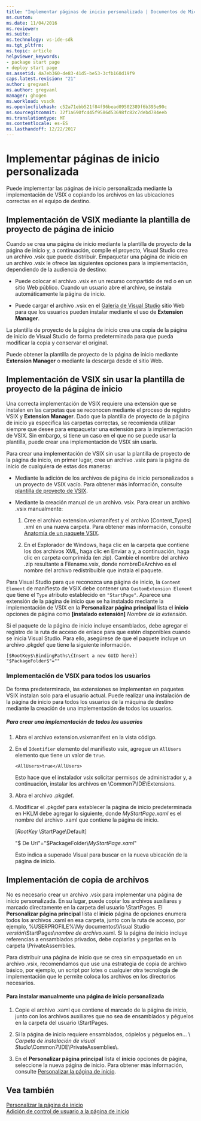 ```yaml
---
title: "Implementar páginas de inicio personalizada | Documentos de Microsoft"
ms.custom: 
ms.date: 11/04/2016
ms.reviewer: 
ms.suite: 
ms.technology: vs-ide-sdk
ms.tgt_pltfrm: 
ms.topic: article
helpviewer_keywords:
- package start page
- deploy start page
ms.assetid: 4a7eb360-de83-41d5-be53-3cfb160d19f9
caps.latest.revision: "21"
author: gregvanl
ms.author: gregvanl
manager: ghogen
ms.workload: vssdk
ms.openlocfilehash: c52a71ebb521f84f96bead09502389f6b395e90c
ms.sourcegitcommit: 32f1a690fc445f9586d53698fc82c7debd784eeb
ms.translationtype: MT
ms.contentlocale: es-ES
ms.lasthandoff: 12/22/2017
---
```

# <a name="deploying-custom-start-pages"></a>Implementar páginas de inicio personalizada
Puede implementar las páginas de inicio personalizada mediante la implementación de VSIX o copiando los archivos en las ubicaciones correctas en el equipo de destino.  
  
## <a name="vsix-deployment-by-using-the-start-page-project-template"></a>Implementación de VSIX mediante la plantilla de proyecto de página de inicio  
 Cuando se crea una página de inicio mediante la plantilla de proyecto de la página de inicio y, a continuación, compile el proyecto, Visual Studio crea un archivo .vsix que puede distribuir. Empaquetar una página de inicio en un archivo .vsix le ofrece las siguientes opciones para la implementación, dependiendo de la audiencia de destino:  
  
-   Puede colocar el archivo .vsix en un recurso compartido de red o en un sitio Web público. Cuando un usuario abre el archivo, se instala automáticamente la página de inicio.  
  
-   Puede cargar el archivo .vsix en el [Galería de Visual Studio](http://go.microsoft.com/fwlink/?LinkID=123847) sitio Web para que los usuarios pueden instalar mediante el uso de **Extension Manager**.  
  
 La plantilla de proyecto de la página de inicio crea una copia de la página de inicio de Visual Studio de forma predeterminada para que pueda modificar la copia y conservar el original.  
  
 Puede obtener la plantilla de proyecto de la página de inicio mediante **Extension Manager** o mediante la descarga desde el sitio Web.  
  
## <a name="vsix-deployment-without-using-the-start-page-project-template"></a>Implementación de VSIX sin usar la plantilla de proyecto de la página de inicio  
 Una correcta implementación de VSIX requiere una extensión que se instalen en las carpetas que se reconocen mediante el proceso de registro VSIX y **Extension Manager**. Dado que la plantilla de proyecto de la página de inicio ya especifica las carpetas correctas, se recomienda utilizar siempre que desee para empaquetar una extensión para la implementación de VSIX. Sin embargo, si tiene un caso en el que no se puede usar la plantilla, puede crear una implementación de VSIX sin usarla.  
  
 Para crear una implementación de VSIX sin usar la plantilla de proyecto de la página de inicio, en primer lugar, cree un archivo .vsix para la página de inicio de cualquiera de estas dos maneras:  
  
-   Mediante la adición de los archivos de página de inicio personalizados a un proyecto de VSIX vacío. Para obtener más información, consulte [plantilla de proyecto de VSIX](../extensibility/vsix-project-template.md).  
  
-   Mediante la creación manual de un archivo. vsix. Para crear un archivo .vsix manualmente:  
    
    1.  Cree el archivo extension.vsixmanifest y el archivo [Content_Types] .xml en una nueva carpeta. Para obtener más información, consulte [Anatomía de un paquete VSIX](/visualstudio/extensibility/anatomy-of-a-vsix-package).  
  
    2.  En el Explorador de Windows, haga clic en la carpeta que contiene los dos archivos XML, haga clic en Enviar a y, a continuación, haga clic en carpeta comprimida (en zip). Cambie el nombre del archivo .zip resultante a Filename.vsix, donde nombreDeArchivo es el nombre del archivo redistribuible que instala el paquete.  
  
 Para Visual Studio para que reconozca una página de inicio, la `Content Element` de manifiesto de VSIX debe contener una `CustomExtension Element` que tiene el `Type` atributo establecido en `"StartPage"`. Aparece una extensión de la página de inicio que se ha instalado mediante la implementación de VSIX en la **Personalizar página principal** lista el **inicio** opciones de página como **[instalado extensión]** *Nombre de la extensión*.  
  
 Si el paquete de la página de inicio incluye ensamblados, debe agregar el registro de la ruta de acceso de enlace para que estén disponibles cuando se inicia Visual Studio. Para ello, asegúrese de que el paquete incluye un archivo .pkgdef que tiene la siguiente información.  
  
```  
[$RootKey$\BindingPaths\{Insert a new GUID here}]  
"$PackageFolder$"=""  
```  
  
### <a name="vsix-deployment-for-all-users"></a>Implementación de VSIX para todos los usuarios  
 De forma predeterminada, las extensiones se implementan en paquetes VSIX instalan solo para el usuario actual. Puede realizar una instalación de la página de inicio para todos los usuarios de la máquina de destino mediante la creación de una implementación de todos los usuarios.  
  
##### <a name="to-create-an-all-users-deployment"></a>Para crear una implementación de todos los usuarios  
  
1.  Abra el archivo extension.vsixmanifest en la vista código.  
  
2.  En el `Identifier` elemento del manifiesto vsix, agregue un `AllUsers` elemento que tiene un valor de `true`.  
  
    ```  
    <AllUsers>true</AllUsers>  
    ```  
  
     Esto hace que el instalador vsix solicitar permisos de administrador y, a continuación, instalar los archivos en \Common7\IDE\Extensions.  
  
3.  Abra el archivo .pkgdef.  
  
4.  Modificar el .pkgdef para establecer la página de inicio predeterminada en HKLM debe agregar lo siguiente, donde *MyStartPage.xaml* es el nombre del archivo .xaml que contiene la página de inicio.  
  
     [$RootKey$ \StartPage\Default]  
  
     "$ De Uri"="$PackageFolder\\*MyStartPage.xaml*"  
  
     Esto indica a superado Visual para buscar en la nueva ubicación de la página de inicio.  
  
## <a name="file-copy-deployment"></a>Implementación de copia de archivos  
 No es necesario crear un archivo .vsix para implementar una página de inicio personalizada. En su lugar, puede copiar los archivos auxiliares y marcado directamente en la carpeta del usuario \StartPages\. El **Personalizar página principal** lista el **inicio** página de opciones enumera todos los archivos .xaml en esa carpeta, junto con la ruta de acceso, por ejemplo, %USERPROFILE%\My documentos\Visual Studio  *versión*\StartPages\\*nombre de archivo*.xaml. Si la página de inicio incluye referencias a ensamblados privados, debe copiarlas y pegarlas en la carpeta \PrivateAssemblies\.  
  
 Para distribuir una página de inicio que se crea sin empaquetado en un archivo .vsix, recomendamos que use una estrategia de copia de archivo básico, por ejemplo, un script por lotes o cualquier otra tecnología de implementación que le permite coloca los archivos en los directorios necesarios.  
  
#### <a name="to-manually-install-a-custom-start-page"></a>Para instalar manualmente una página de inicio personalizada  
  
1.  Copie el archivo .xaml que contiene el marcado de la página de inicio, junto con los archivos auxiliares que no sea de ensamblados y péguelos en la carpeta del usuario \StartPages\.  
  
2.  Si la página de inicio requiere ensamblados, cópielos y péguelos en... \\ *Carpeta de instalación de visual Studio*\Common7\IDE\PrivateAssemblies\\.  
  
3.  En el **Personalizar página principal** lista el **inicio** opciones de página, seleccione la nueva página de inicio. Para obtener más información, consulte [Personalizar la página de inicio](../ide/customizing-the-start-page-for-visual-studio.md).  
  
## <a name="see-also"></a>Vea también  
 [Personalizar la página de inicio](../ide/customizing-the-start-page-for-visual-studio.md)   
 [Adición de control de usuario a la página de inicio](../extensibility/adding-user-control-to-the-start-page.md)
